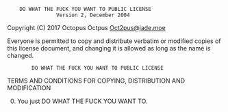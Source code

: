         DO WHAT THE FUCK YOU WANT TO PUBLIC LICENSE 
                    Version 2, December 2004 

 Copyright (C) 2017 Octopus Octpus Oct2pus@jade.moe

 Everyone is permitted to copy and distribute verbatim or modified 
 copies of this license document, and changing it is allowed as long 
 as the name is changed. 

            DO WHAT THE FUCK YOU WANT TO PUBLIC LICENSE 
   TERMS AND CONDITIONS FOR COPYING, DISTRIBUTION AND MODIFICATION 

  0. You just DO WHAT THE FUCK YOU WANT TO.
